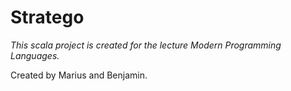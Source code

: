 # Stratego
*This scala project is created for the lecture Modern Programming Languages.*

Created by Marius and Benjamin.
